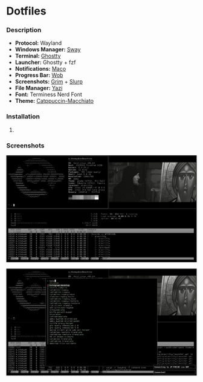 # Dotfiles

### Description

- **Protocol:** Wayland
- **Windows Manager:** [Sway](https://github.com/swaywm/sway)
- **Terminal:** [Ghostty](https://github.com/ghostty-org/ghostty)
- **Launcher:** Ghostty + fzf
- **Notifications:** [Maco](https://github.com/emersion/mako)
- **Progress Bar:** [Wob](https://github.com/francma/wob)
- **Screenshots:** [Grim](https://github.com/emersion/grim) + [Slurp](https://github.com/emersion/slurp)
- **File Manager:** [Yazi](https://github.com/sxyazi/yazi)
- **Font:** Terminess Nerd Font
- **Theme:** [Catppuccin-Macchiato](https://github.com/catppuccin/catppuccin)

### Installation

1.

### Screenshots

![Desktop](https://github.com/emptyseth/dotfiles/blob/master/.config/dotfiles/screenshots/screen_1.png "Desktop")

![Desktop+Launcher+Notifications](https://github.com/emptyseth/dotfiles/blob/master/.config/dotfiles/screenshots/screen_2.png "Desktop+Launcher+Notifications")
